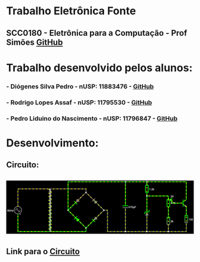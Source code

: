 # Trabalho Eletrônica Fonte
## SCC0180 - Eletrônica para a Computação - Prof Simões [GitHub](https://github.com/simoesusp)

# Trabalho desenvolvido pelos alunos:
### - Diógenes Silva Pedro - nUSP: 11883476 - [GitHub](https://github.com/DioUSP)
### - Rodrigo Lopes Assaf - nUSP: 11795530 - [GitHub](https://github.com/Roassaf)
### - Pedro Liduino do Nascimento - nUSP: 11796847 - [GitHub]()

# Desenvolvimento:
## Circuito:
## ![Screenshot](screenshot.png)
## Link para o [Circuito](http://tinyurl.com/y74mjxyb) 
